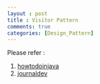 ```yaml
---
layout : post
title : Visitor Pattern
comments: true
categories: [Design_Pattern]
---
```


Please refer :
1. [howtodoinjava](https://howtodoinjava.com/design-patterns/behavioral/visitor-design-pattern-example-tutorial/)
2. [journaldev](https://www.journaldev.com/1769/visitor-design-pattern-java)
